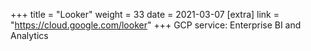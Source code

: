 +++
title = "Looker"
weight = 33
date = 2021-03-07
[extra]
link = "https://cloud.google.com/looker"
+++
GCP service: Enterprise BI and Analytics

